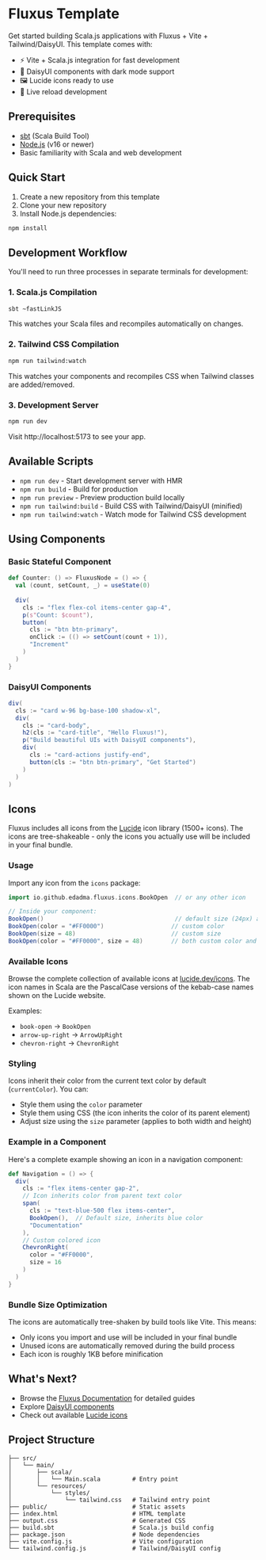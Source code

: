 # Fluxus Template

Get started building Scala.js applications with Fluxus + Vite + Tailwind/DaisyUI. This template comes with:

- ⚡️ Vite + Scala.js integration for fast development
- 🎨 DaisyUI components with dark mode support
- 🖼️ Lucide icons ready to use
- 🔄 Live reload development

## Prerequisites

- [sbt](https://www.scala-sbt.org/download.html) (Scala Build Tool)
- [Node.js](https://nodejs.org/) (v16 or newer)
- Basic familiarity with Scala and web development

## Quick Start

1. Create a new repository from this template
2. Clone your new repository
3. Install Node.js dependencies:
```bash
npm install
```

## Development Workflow

You'll need to run three processes in separate terminals for development:

### 1. Scala.js Compilation
```bash
sbt ~fastLinkJS
```
This watches your Scala files and recompiles automatically on changes.

### 2. Tailwind CSS Compilation
```bash
npm run tailwind:watch
```
This watches your components and recompiles CSS when Tailwind classes are added/removed.

### 3. Development Server
```bash
npm run dev
```
Visit http://localhost:5173 to see your app.

## Available Scripts

- `npm run dev` - Start development server with HMR
- `npm run build` - Build for production
- `npm run preview` - Preview production build locally
- `npm run tailwind:build` - Build CSS with Tailwind/DaisyUI (minified)
- `npm run tailwind:watch` - Watch mode for Tailwind CSS development

## Using Components

### Basic Stateful Component
```scala
def Counter: () => FluxusNode = () => {
  val (count, setCount, _) = useState(0)
  
  div(
    cls := "flex flex-col items-center gap-4",
    p(s"Count: $count"),
    button(
      cls := "btn btn-primary",
      onClick := (() => setCount(count + 1)),
      "Increment"
    )
  )
}
```

### DaisyUI Components
```scala
div(
  cls := "card w-96 bg-base-100 shadow-xl",
  div(
    cls := "card-body",
    h2(cls := "card-title", "Hello Fluxus!"),
    p("Build beautiful UIs with DaisyUI components"),
    div(
      cls := "card-actions justify-end",
      button(cls := "btn btn-primary", "Get Started")
    )
  )
)
```

## Icons

Fluxus includes all icons from the [Lucide](https://lucide.dev) icon library (1500+ icons). The icons are tree-shakeable - only the icons you actually use will be included in your final bundle.

### Usage

Import any icon from the `icons` package:

```scala
import io.github.edadma.fluxus.icons.BookOpen  // or any other icon

// Inside your component:
BookOpen()                                     // default size (24px) and color (currentColor)
BookOpen(color = "#FF0000")                   // custom color
BookOpen(size = 48)                           // custom size
BookOpen(color = "#FF0000", size = 48)        // both custom color and size
```

### Available Icons

Browse the complete collection of available icons at [lucide.dev/icons](https://lucide.dev/icons). The icon names in Scala are the PascalCase versions of the kebab-case names shown on the Lucide website.

Examples:
- `book-open` → `BookOpen`
- `arrow-up-right` → `ArrowUpRight`
- `chevron-right` → `ChevronRight`

### Styling

Icons inherit their color from the current text color by default (`currentColor`). You can:
- Style them using the `color` parameter
- Style them using CSS (the icon inherits the color of its parent element)
- Adjust size using the `size` parameter (applies to both width and height)

### Example in a Component

Here's a complete example showing an icon in a navigation component:

```scala
def Navigation = () => {
  div(
    cls := "flex items-center gap-2",
    // Icon inherits color from parent text color
    span(
      cls := "text-blue-500 flex items-center",
      BookOpen(),  // Default size, inherits blue color
      "Documentation"
    ),
    // Custom colored icon
    ChevronRight(
      color = "#FF0000",
      size = 16
    )
  )
}
```

### Bundle Size Optimization

The icons are automatically tree-shaken by build tools like Vite. This means:
- Only icons you import and use will be included in your final bundle
- Unused icons are automatically removed during the build process
- Each icon is roughly 1KB before minification

## What's Next?

- Browse the [Fluxus Documentation](https://github.com/edadma/fluxus) for detailed guides
- Explore [DaisyUI components](https://daisyui.com/components/)
- Check out available [Lucide icons](https://lucide.dev/icons/)

## Project Structure
```
├── src/
│   └── main/
│       ├── scala/
│       │   └── Main.scala         # Entry point
│       └── resources/
│           └── styles/
│               └── tailwind.css   # Tailwind entry point
├── public/                        # Static assets
├── index.html                     # HTML template
├── output.css                     # Generated CSS
├── build.sbt                      # Scala.js build config
├── package.json                   # Node dependencies
├── vite.config.js                 # Vite configuration
└── tailwind.config.js             # Tailwind/DaisyUI config
```
